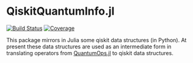 # QiskitQuantumInfo.jl

[![Build Status](https://github.com/jlapeyre/QiskitQuantumInfo.jl/actions/workflows/CI.yml/badge.svg?branch=main)](https://github.com/jlapeyre/QiskitQuantumInfo.jl/actions/workflows/CI.yml?query=branch%3Amain)
[![Coverage](https://codecov.io/gh/jlapeyre/QiskitQuantumInfo.jl/branch/main/graph/badge.svg)](https://codecov.io/gh/jlapeyre/QiskitQuantumInfo.jl)


This package mirrors in Julia some qiskit data structures (in Python). At present these data structures are used as an intermediate
form in translating operators from [QuantumOps.jl](https://github.com/jlapeyre/QuantumOps.jl) to qiskit data structures.
